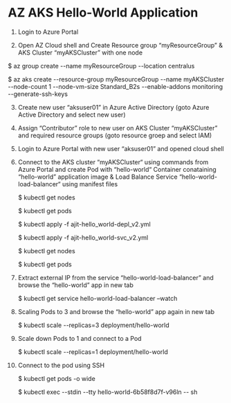 # AZ AKS Hello-World Application

1.	Login to Azure Portal

2.	Open AZ Cloud shell and Create Resource group “myResourceGroup” & AKS Cluster “myAKSCluster” with one node

   $ az group create --name myResourceGroup --location centralus 
   
   $ az aks create --resource-group myResourceGroup --name myAKSCluster --node-count 1 --node-vm-size Standard_B2s --enable-addons monitoring --generate-ssh-keys

3.	Create new user “aksuser01” in Azure Active Directory (goto Azure Active Directory and select new user)

4.	Assign “Contributor” role to new user on AKS Cluster “myAKSCluster” and required resource groups (goto resource groep and select IAM)

5.	Login to Azure Portal with new user “aksuser01” and opened cloud shell

6.	Connect to the AKS cluster “myAKSCluster“ using commands from Azure Portal and create Pod with “hello-world“ Container conataining  “hello-world” application image 
& Load Balance Service “hello-world-load-balancer“ using manifest files 

    $ kubectl get nodes

    $ kubectl get pods

    $ kubectl apply -f ajit-hello_world-depl_v2.yml

    $ kubectl apply -f ajit-hello_world-svc_v2.yml

    $ kubectl get nodes

    $ kubectl get pods

7.	Extract  external IP from the service “hello-world-load-balancer” and browse the “hello-world” app in new tab

    $ kubectl get service hello-world-load-balancer –watch

8.	Scaling Pods to 3 and browse the “hello-world” app again in new tab

    $ kubectl scale --replicas=3 deployment/hello-world

9.	Scale down Pods to 1 and connect to a Pod

    $ kubectl scale --replicas=1 deployment/hello-world
    
10. Connect to the pod using SSH

    $ kubectl get pods -o wide

    $ kubectl exec --stdin --tty hello-world-6b58f8d7f-v96ln -- sh
